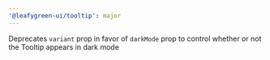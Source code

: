 ```yaml
---
'@leafygreen-ui/tooltip': major
---
```


Deprecates `variant` prop in favor of `darkMode` prop to control whether or not the Tooltip appears in dark mode
